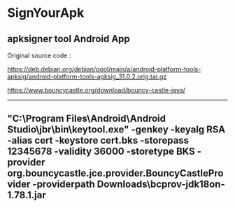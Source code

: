 # SignYourApk

[](./logo.svg)

## apksigner tool Android App

[](./screenshot.png)


Original source code :

https://deb.debian.org/debian/pool/main/a/android-platform-tools-apksig/android-platform-tools-apksig_31.0.2.orig.tar.gz


https://www.bouncycastle.org/download/bouncy-castle-java/


-----------------
"C:\Program Files\Android\Android Studio\jbr\bin\keytool.exe"  -genkey -keyalg RSA -alias cert -keystore cert.bks -storepass 12345678 -validity 36000 -storetype BKS  -provider org.bouncycastle.jce.provider.BouncyCastleProvider -providerpath Downloads\bcprov-jdk18on-1.78.1.jar
----------------

